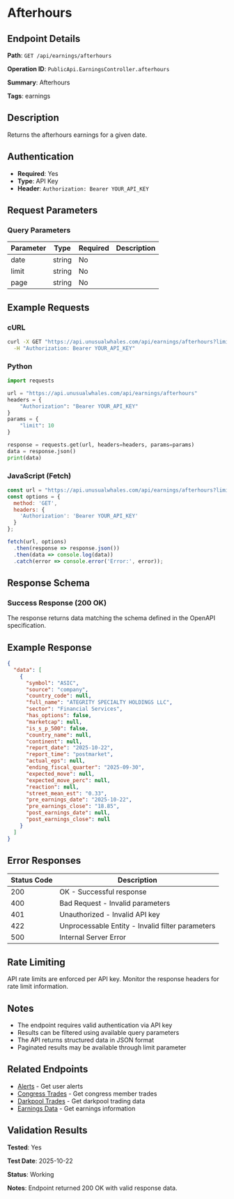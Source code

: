 # Afterhours

## Endpoint Details

**Path**: `GET /api/earnings/afterhours`

**Operation ID**: `PublicApi.EarningsController.afterhours`

**Summary**: Afterhours

**Tags**: earnings

## Description

Returns the afterhours earnings for a given date.


## Authentication

- **Required**: Yes
- **Type**: API Key
- **Header**: `Authorization: Bearer YOUR_API_KEY`

## Request Parameters

### Query Parameters

| Parameter | Type | Required | Description |
|-----------|------|----------|-------------|
| date | string | No |  |
| limit | string | No |  |
| page | string | No |  |


## Example Requests

### cURL

```bash
curl -X GET "https://api.unusualwhales.com/api/earnings/afterhours?limit=10" \
  -H "Authorization: Bearer YOUR_API_KEY"
```

### Python

```python
import requests

url = "https://api.unusualwhales.com/api/earnings/afterhours"
headers = {
    "Authorization": "Bearer YOUR_API_KEY"
}
params = {
    "limit": 10
}

response = requests.get(url, headers=headers, params=params)
data = response.json()
print(data)
```

### JavaScript (Fetch)

```javascript
const url = "https://api.unusualwhales.com/api/earnings/afterhours?limit=10";
const options = {
  method: 'GET',
  headers: {
    'Authorization': 'Bearer YOUR_API_KEY'
  }
};

fetch(url, options)
  .then(response => response.json())
  .then(data => console.log(data))
  .catch(error => console.error('Error:', error));
```

## Response Schema

### Success Response (200 OK)

The response returns data matching the schema defined in the OpenAPI specification.

## Example Response

```json
{
  "data": [
    {
      "symbol": "ASIC",
      "source": "company",
      "country_code": null,
      "full_name": "ATEGRITY SPECIALTY HOLDINGS LLC",
      "sector": "Financial Services",
      "has_options": false,
      "marketcap": null,
      "is_s_p_500": false,
      "country_name": null,
      "continent": null,
      "report_date": "2025-10-22",
      "report_time": "postmarket",
      "actual_eps": null,
      "ending_fiscal_quarter": "2025-09-30",
      "expected_move": null,
      "expected_move_perc": null,
      "reaction": null,
      "street_mean_est": "0.33",
      "pre_earnings_date": "2025-10-22",
      "pre_earnings_close": "18.85",
      "post_earnings_date": null,
      "post_earnings_close": null
    }
  ]
}
```

## Error Responses

| Status Code | Description |
|-------------|-------------|
| 200 | OK - Successful response |
| 400 | Bad Request - Invalid parameters |
| 401 | Unauthorized - Invalid API key |
| 422 | Unprocessable Entity - Invalid filter parameters |
| 500 | Internal Server Error |

## Rate Limiting

API rate limits are enforced per API key. Monitor the response headers for rate limit information.

## Notes

- The endpoint requires valid authentication via API key
- Results can be filtered using available query parameters
- The API returns structured data in JSON format
- Paginated results may be available through limit parameter

## Related Endpoints

- [Alerts](/api/alerts) - Get user alerts
- [Congress Trades](/api/congress/recent-trades) - Get congress member trades
- [Darkpool Trades](/api/darkpool/recent) - Get darkpool trading data
- [Earnings Data](/api/earnings) - Get earnings information

## Validation Results

**Tested**: Yes

**Test Date**: 2025-10-22

**Status**: Working

**Notes**: Endpoint returned 200 OK with valid response data.
